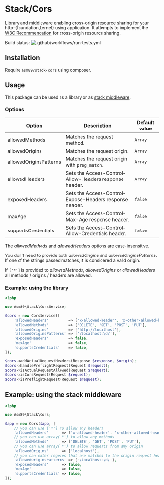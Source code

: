 # Stack/Cors

Library and middleware enabling cross-origin resource sharing for your
http-{foundation,kernel} using application. It attempts to implement the
[W3C Recommendation] for cross-origin resource sharing.

[W3C Recommendation]: http://www.w3.org/TR/cors/

Build status: ![.github/workflows/run-tests.yml](https://github.com/asm89/stack-cors/workflows/.github/workflows/run-tests.yml/badge.svg)

## Installation

Require `asm89/stack-cors` using composer.

## Usage

This package can be used as a library or as [stack middleware].

[stack middleware]: http://stackphp.com/

### Options

| Option                 | Description                                                | Default value |
|------------------------|------------------------------------------------------------|---------------|
| allowedMethods         | Matches the request method.                                | `Array`       |
| allowedOrigins         | Matches the request origin.                                | `Array`       |
| allowedOriginsPatterns | Matches the request origin with `preg_match`.              | `Array`       |
| allowedHeaders         | Sets the Access-Control-Allow-Headers response header.     | `Array`       |
| exposedHeaders         | Sets the Access-Control-Expose-Headers response header.    | `false`       |
| maxAge                 | Sets the Access-Control-Max-Age response header.           | `false`       |
| supportsCredentials    | Sets the Access-Control-Allow-Credentials header.          | `false`       |

The _allowedMethods_ and _allowedHeaders_ options are case-insensitive.

You don't need to provide both _allowedOrigins_ and _allowedOriginsPatterns_. If one of the strings passed matches, it is considered a valid origin.

If `['*']` is provided to _allowedMethods_, _allowedOrigins_ or _allowedHeaders_ all methods / origins / headers are allowed.

### Example: using the library

```php
<?php

use Asm89\Stack\CorsService;

$cors = new CorsService([
    'allowedHeaders'         => ['x-allowed-header', 'x-other-allowed-header'],
    'allowedMethods'         => ['DELETE', 'GET', 'POST', 'PUT'],
    'allowedOrigins'         => ['http://localhost'],
    'allowedOriginsPatterns' => ['/localhost:\d/'],
    'exposedHeaders'         => false,
    'maxAge'                 => false,
    'supportsCredentials'    => false,
]);

$cors->addActualRequestHeaders(Response $response, $origin);
$cors->handlePreflightRequest(Request $request);
$cors->isActualRequestAllowed(Request $request);
$cors->isCorsRequest(Request $request);
$cors->isPreflightRequest(Request $request);
```

## Example: using the stack middleware

```php
<?php

use Asm89\Stack\Cors;

$app = new Cors($app, [
    // you can use ['*'] to allow any headers
    'allowedHeaders'      => ['x-allowed-header', 'x-other-allowed-header'],
    // you can use array('*') to allow any methods
    'allowedMethods'      => ['DELETE', 'GET', 'POST', 'PUT'],
    // you can use array('*') to allow requests from any origin
    'allowedOrigins'      => ['localhost'],
    // you can enter regexes that are matched to the origin request header
    'allowedOriginsPatterns' => ['/localhost:\d/'],
    'exposedHeaders'      => false,
    'maxAge'              => false,
    'supportsCredentials' => false,
]);
```
